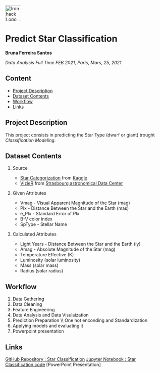 <img src="https://bit.ly/2VnXWr2" alt="Ironhack Logo" width="50"/>

# Predict Star Classification

**Bruna Ferreira Santos**

*Data Analysis Full Time FEB 2021, Paris, Mars, 25, 2021*

## Content
- [Project Description](#project-description)
- [Dataset Contents](#dataset-contents)
- [Workflow](#workflow)
- [Links](#links)

## Project Description
This project consists in predicting the Star Type (dwarf or giant) trought *Classification Modeling*.

## Dataset Contents
1.  Source  
    - [Star Categorization](https://www.kaggle.com/vinesmsuic/star-categorization-giants-and-dwarfs/tasks?taskId=1759) from [Kaggle](https://www.kaggle.com/)
    - [VizieR](https://vizier.u-strasbg.fr/viz-bin/VizieR-3?-source=I%2F239%2Fhip_main&-out.max=50&-out.form=HTML+Table&-out.add=_RAJ%2C_DEJ&-sort=_r&-oc.form=sexa) from [Strasbourg astronomical Data Center](https://cds.u-strasbg.fr/)
    
2.  Given Attributes 
    - Vmag - Visual Apparent Magnitude of the Star (mag)
    - Plx - Distance Between the Star and the Earth (mas)
    - e_Plx - Standard Error of Plx
    - B-V color index
    - SpType - Stellar Name
    
3.  Calculated Attributes
    - Light Years - Distance Between the Star and the Earth (ly)
    - Amag - Absolute Magnitude of the Star (mag)
    - Temperature Effective (K)
    - Luminosity (solar luminosity)
    - Mass (solar mass)
    - Radius (solar radius)

 ## Workflow
 1. Data Gathering
 2. Data Cleaning
 3. Feature Engineering
 4. Data Analysis and Data Visulaization
 5. Prediction Preparation \\\ One hot enconding and Standardization
 6. Applying models and evaluating it
 7. Powerpoint presentation
  
## Links 
[GitHub Repository : Star Classification](https://github.com/BrunaClo/Star-Classification)
[Jupyter Notebook : Star Classification code](https://github.com/BrunaClo/Star-Classification/blob/main/Star-Classification.ipynb)
[PowerPoint Presentation]



